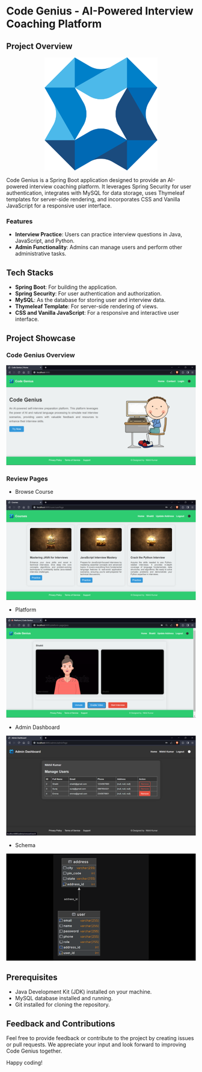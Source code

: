 # Code Genius - AI-Powered Interview Coaching Platform

## Project Overview

<p align="center">
<img src="/CodeGenius/src/main/resources/static/img/logo.svg" width="300" alt="Code Genius Project Image">
</p>

Code Genius is a Spring Boot application designed to provide an AI-powered interview coaching platform. It leverages Spring Security for user authentication, integrates with MySQL for data storage, uses Thymeleaf templates for server-side rendering, and incorporates CSS and Vanilla JavaScript for a responsive user interface.

### Features

- **Interview Practice**: Users can practice interview questions in Java, JavaScript, and Python.
- **Admin Functionality**: Admins can manage users and perform other administrative tasks.

## Tech Stacks

- **Spring Boot**: For building the application.
- **Spring Security**: For user authentication and authorization.
- **MySQL**: As the database for storing user and interview data.
- **Thymeleaf Template**: For server-side rendering of views.
- **CSS and Vanilla JavaScript**: For a responsive and interactive user interface.

## Project Showcase

### Code Genius Overview

[![Code Genius Showcase](/CodeGenius/src/main/resources/static/img/home.png)](link_to_project_video)

### Review Pages

- Browse Course

![Browse Course](/CodeGenius/src/main/resources/static/img/course.png)

- Platform

![Platform](/CodeGenius/src/main/resources/static/img/platform.png)

- Admin Dashboard

![Admin Dashboard](/CodeGenius/src/main/resources/static/img/admin.png)

- Schema

![Schema](/CodeGenius/src/main/resources/static/img/schema.png)

## Prerequisites

- Java Development Kit (JDK) installed on your machine.
- MySQL database installed and running.
- Git installed for cloning the repository.

## Feedback and Contributions

Feel free to provide feedback or contribute to the project by creating issues or pull requests. We appreciate your input and look forward to improving Code Genius together.

Happy coding!